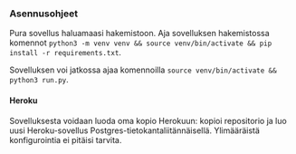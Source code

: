 ### Asennusohjeet
Pura sovellus haluamaasi hakemistoon. Aja sovelluksen hakemistossa komennot `python3 -m venv venv && source venv/bin/activate && pip install -r requirements.txt`.

Sovelluksen voi jatkossa ajaa komennoilla `source venv/bin/activate && python3 run.py`.

#### Heroku
Sovelluksesta voidaan luoda oma kopio Herokuun: kopioi repositorio ja luo uusi Heroku-sovellus Postgres-tietokantaliitännäisellä. Ylimääräistä konfigurointia ei pitäisi tarvita.
